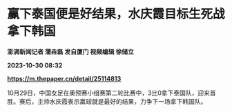 # 赢下泰国便是好结果，水庆霞目标生死战拿下韩国
**澎湃新闻记者 蒲垚磊 发自厦门 视频编辑 徐储立**

**2023-10-30 08:32**

**https://m.thepaper.cn/detail/25114813**

10月29日，中国女足在奥预赛小组赛第二轮比赛中，3比0拿下泰国队，迎来首胜。赛后，主帅水庆霞表示赢球就是最好的结果，力争下一场拿下韩国队。